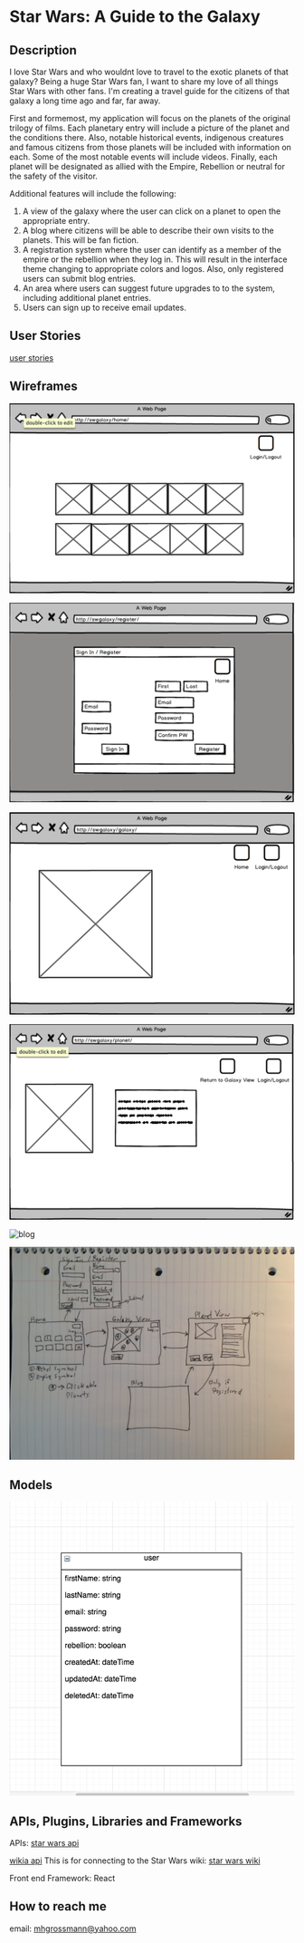 
# Star Wars: A Guide to the Galaxy


## Description
I love Star Wars and who wouldnt love to travel to the exotic planets of that galaxy?  Being a huge Star Wars fan, I want to share my love of all things Star Wars with other fans.  I'm creating a travel guide for the citizens of that galaxy a long time ago and far, far away.    

First and formemost, my application will focus on the planets of the original trilogy of films.  Each planetary entry will include a picture of the planet and the conditions there.   Also, notable historical events, indigenous creatures and famous citizens from those planets will be included with information on each.  Some of the most notable events will include videos.   Finally, each planet will be designated as allied with the Empire, Rebellion or neutral for the safety of the visitor.        

Additional features will include the following:

1.  A view of the galaxy where the user can click on a planet to open the appropriate entry.
2.  A blog where citizens will be able to describe their own visits to the planets.  This will be fan fiction.
3.  A registration system where the user can identify as a member of the empire or the rebellion when they log in.  This will result in the interface theme changing to appropriate colors and logos.  Also, only registered users can submit blog entries.   
4.  An area where users can suggest future upgrades to to the system, including additional planet entries.  
5.  Users can sign up to receive email updates. 

## User Stories
[user stories](https://trello.com/b/YzkaM1vF/star-wars-a-guide-to-the-galaxy)

## Wireframes

![home](./wireframes/home.png)

![sign in/register](./wireframes/sign_in_register.png)

![galaxy view](./wireframes/galaxy_view.png)

![planet view](./wireframes/planet_view.png)

![blog](./wireframes/blog)

![application flow](./application_flow.png)

## Models
![user model](./user_model.png) 

## APIs, Plugins, Libraries and Frameworks  
APIs:
[star wars api](http://swapi.co)

[wikia api](http://api.wikia.com/wiki/Wikia_API_Wiki) 
This is for connecting to the Star Wars wiki: 
[star wars wiki](http://starwars.wikia.com/wiki/Main_Page)

Front end Framework:
React  



## How to reach me
email: mhgrossmann@yahoo.com






